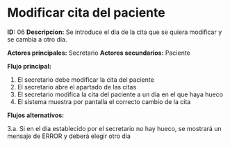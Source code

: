 # Modificar cita del paciente

**ID:** 06 **Descripcion:** Se introduce el dia de la cita que se quiera modificar y se cambia a otro dia.

**Actores principales:** Secretario **Actores secundarios:** Paciente

**Flujo principal:**
1. El secretario debe modificar la cita del paciente
2. El secretario abre el apartado de las citas 
3. El secretario modifica la cita del paciente a un dia en el que haya hueco
4. El sistema muestra por pantalla el correcto cambio de la cita

**Flujos alternativos:**

3.a. Si en el dia establecido por el secretario no hay hueco, se mostrará un mensaje de ERROR y deberá elegir otro dia
